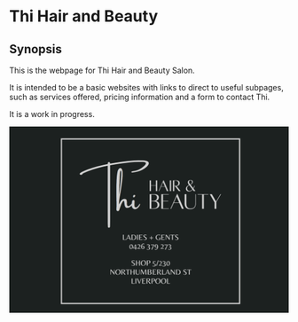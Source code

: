 # Thi Hair and Beauty

## Synopsis

This is the webpage for Thi Hair and Beauty Salon.

It is intended to be a basic websites with links to direct to useful subpages, such as services offered, pricing information and a form to contact Thi.

It is a work in progress.

![Landing page](/assets/screenshots/screenshot1.png?raw=true)